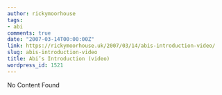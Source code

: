 ```yaml
---
author: rickymoorhouse
tags:
- abi
comments: true
date: "2007-03-14T00:00:00Z"
link: https://rickymoorhouse.uk/2007/03/14/abis-introduction-video/
slug: abis-introduction-video
title: Abi’s Introduction (video)
wordpress_id: 1521
---
```


No Content Found
